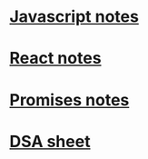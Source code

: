 # [Javascript notes](./javascript.md)

# [React notes](./React.md)

# [Promises notes](./Promises.md)

# [DSA sheet](./dsasheet.md)